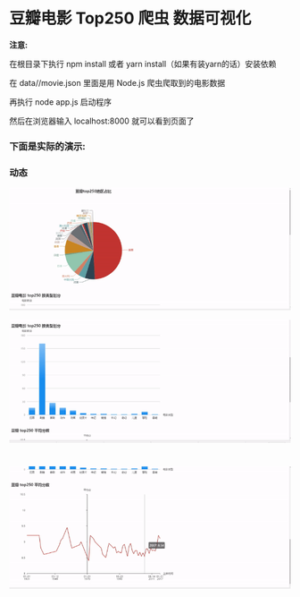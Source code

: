 # 豆瓣电影 Top250 爬虫 数据可视化


**注意:**

在根目录下执行 npm install 或者 yarn install（如果有装yarn的话）安装依赖

在 data//movie.json 里面是用 Node.js 爬虫爬取到的电影数据

再执行 node app.js 启动程序

然后在浏览器输入 localhost:8000 就可以看到页面了


### 下面是实际的演示:  

### 动态
![](movie1.gif)

![](movie2.gif)

![](movie3.gif)
=======
